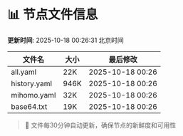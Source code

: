 # 📊 节点文件信息

**更新时间**: 2025-10-18 00:26:31 北京时间

| 文件名 | 大小 | 最后修改 |
|--------|------|----------|
| all.yaml | 22K | 2025-10-18 00:26 |
| history.yaml | 946K | 2025-10-18 00:26 |
| mihomo.yaml | 32K | 2025-10-18 00:26 |
| base64.txt | 19K | 2025-10-18 00:26 |

> 🔄 文件每30分钟自动更新，确保节点的新鲜度和可用性
